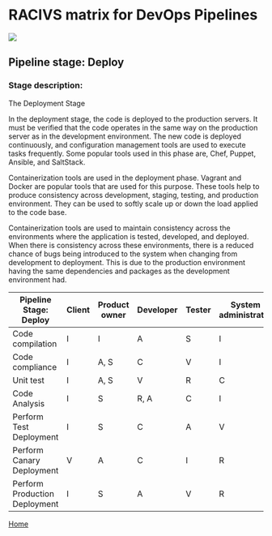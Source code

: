 # __RACIVS matrix for DevOps Pipelines__   

<img src="https://user-images.githubusercontent.com/10748736/112030685-6c81be80-8b32-11eb-94b8-c2c01b8f4581.png">

## __Pipeline stage:__  Deploy  
### __Stage description:__  
The Deployment Stage

In the deployment stage, the code is deployed to the production servers. It must be verified that the code operates in the same way on the production server as in the development environment.
The new code is deployed continuously, and configuration management tools are used to execute tasks frequently.
Some popular tools used in this phase are, Chef, Puppet, Ansible, and SaltStack.

Containerization tools are used in the deployment phase. Vagrant and Docker are popular tools that are used for this purpose.
These tools help to produce consistency across development, staging, testing, and production environment. They can be used to softly scale up or down the load applied to the code base.

Containerization tools are used to maintain consistency across the environments where the application is tested, developed, and deployed.
When there is consistency across these environments, there is a reduced chance of bugs being introduced to the system when changing from development to deployment. This is due to the production environment having the same dependencies and packages as the development environment had.



| Pipeline Stage:<br>Deploy  | Client  | Product owner | Developer  | Tester  | System administrator |Security Team
|----------------------------- |-------- |-------- |-------- |--------  |--------  |---------
| Code compilation             |     I   |     I   |    A     |    S     |    I      |    I    |
| Code compliance              |     I   |   A, S  |    C     |    V     |    I      |    R    |
| Unit test                    |     I   |   A, S  |    V     |    R     |    C      |    I    |
| Code Analysis                |     I   |     S   |   R, A   |    C     |    I      |    I    |
| Perform Test Deployment      |     I   |     S   |   C      |    A     |    V      |    R    |             
| Perform Canary Deployment    |     V   |    A    |   C      |    I     |    R      |    C    |
| Perform Production Deployment |    I   |    S    |   A      |    V     |    R      |    V    |  
   
  
[Home](../index.md)  
